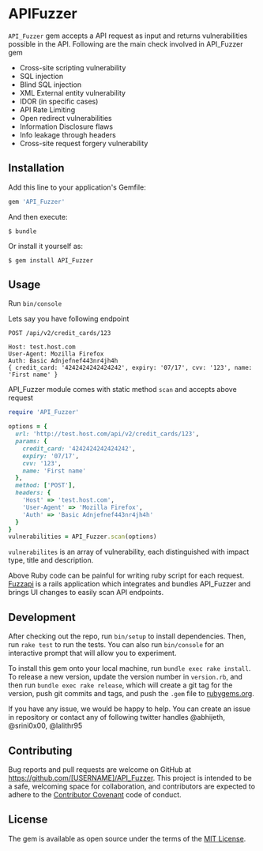 # APIFuzzer

`API_Fuzzer` gem accepts a API request as input and returns vulnerabilities possible in the API. Following are the main check involved in API_Fuzzer gem

- Cross-site scripting vulnerability
- SQL injection
- Blind SQL injection
- XML External entity vulnerability
- IDOR (in specific cases)
- API Rate Limiting
- Open redirect vulnerabilities
- Information Disclosure flaws
- Info leakage through headers
- Cross-site request forgery vulnerability

## Installation

Add this line to your application's Gemfile:

```ruby
gem 'API_Fuzzer'
```

And then execute:

    $ bundle

Or install it yourself as:

    $ gem install API_Fuzzer

## Usage

Run `bin/console`

Lets say you have following endpoint

```
POST /api/v2/credit_cards/123

Host: test.host.com
User-Agent: Mozilla Firefox
Auth: Basic Adnjefnef443nr4jh4h
{ credit_card: '4242424242424242', expiry: '07/17', cvv: '123', name: 'First name' }
```

API_Fuzzer module comes with static method `scan` and accepts above request
```ruby
require 'API_Fuzzer'

options = {
  url: 'http://test.host.com/api/v2/credit_cards/123',
  params: {
    credit_card: '4242424242424242',
    expiry: '07/17',
    cvv: '123',
    name: 'First name'
  },
  method: ['POST'],
  headers: {
    'Host' => 'test.host.com',
    'User-Agent' => 'Mozilla Firefox',
    'Auth' => 'Basic Adnjefnef443nr4jh4h'
  }
}
vulnerabilities = API_Fuzzer.scan(options)
```
`vulnerabilites` is an array of vulnerability, each distinguished with impact type, title and description.


Above Ruby code can be painful for writing ruby script for each request. [Fuzzapi](https://github.com/lalithr95/Fuzzapi) is a rails application which integrates and bundles API_Fuzzer and brings UI changes to easily scan API endpoints.

## Development

After checking out the repo, run `bin/setup` to install dependencies. Then, run `rake test` to run the tests. You can also run `bin/console` for an interactive prompt that will allow you to experiment.

To install this gem onto your local machine, run `bundle exec rake install`. To release a new version, update the version number in `version.rb`, and then run `bundle exec rake release`, which will create a git tag for the version, push git commits and tags, and push the `.gem` file to [rubygems.org](https://rubygems.org).

If you have any issue, we would be happy to help. You can create an issue in repository or contact any of following twitter handles
@abhijeth, @srini0x00, @lalithr95 

## Contributing

Bug reports and pull requests are welcome on GitHub at https://github.com/[USERNAME]/API_Fuzzer. This project is intended to be a safe, welcoming space for collaboration, and contributors are expected to adhere to the [Contributor Covenant](http://contributor-covenant.org) code of conduct.


## License

The gem is available as open source under the terms of the [MIT License](http://opensource.org/licenses/MIT).


